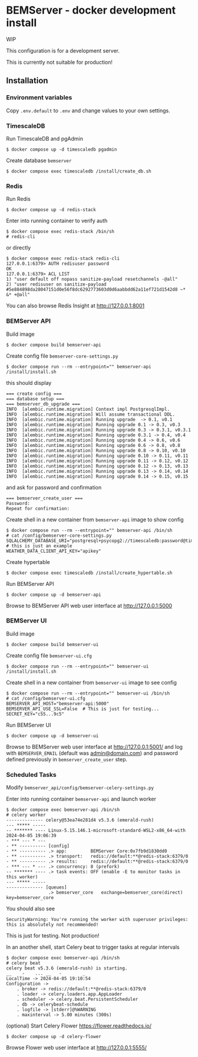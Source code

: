 # BEMServer - docker development install

WIP

This configuration is for a development server.

This is currently not suitable for production!

## Installation

### Environment variables

Copy `.env.default` to `.env` and change values to your own settings.

### TimescaleDB

Run TimescaleDB and pgAdmin

    $ docker compose up -d timescaledb pgadmin

Create database `bemserver`

    $ docker compose exec timescaledb /install/create_db.sh

### Redis

Run Redis

    $ docker compose up -d redis-stack

Enter into running container to verify auth

    $ docker compose exec redis-stack /bin/sh
    # redis-cli

or directly

    $ docker compose exec redis-stack redis-cli
    127.0.0.1:6379> AUTH redisuser password
    OK
    127.0.0.1:6379> ACL LIST
    1) "user default off nopass sanitize-payload resetchannels -@all"
    2) "user redisuser on sanitize-payload #5e884898da28047151d0e56f8dc6292773603d0d6aabbdd62a11ef721d1542d8 ~* &* +@all"

You can also browse Redis Insight at http://127.0.0.1:8001

### BEMServer API

Build image

    $ docker compose build bemserver-api

Create config file `bemserver-core-settings.py`

    $ docker compose run --rm --entrypoint="" bemserver-api /install/install.sh

this should display

    === create config ===
    === database setup ===
    === bemserver_db_upgrade ===
    INFO  [alembic.runtime.migration] Context impl PostgresqlImpl.
    INFO  [alembic.runtime.migration] Will assume transactional DDL.
    INFO  [alembic.runtime.migration] Running upgrade  -> 0.1, v0.1
    INFO  [alembic.runtime.migration] Running upgrade 0.1 -> 0.3, v0.3
    INFO  [alembic.runtime.migration] Running upgrade 0.3 -> 0.3.1, v0.3.1
    INFO  [alembic.runtime.migration] Running upgrade 0.3.1 -> 0.4, v0.4
    INFO  [alembic.runtime.migration] Running upgrade 0.4 -> 0.6, v0.6
    INFO  [alembic.runtime.migration] Running upgrade 0.6 -> 0.8, v0.8
    INFO  [alembic.runtime.migration] Running upgrade 0.8 -> 0.10, v0.10
    INFO  [alembic.runtime.migration] Running upgrade 0.10 -> 0.11, v0.11
    INFO  [alembic.runtime.migration] Running upgrade 0.11 -> 0.12, v0.12
    INFO  [alembic.runtime.migration] Running upgrade 0.12 -> 0.13, v0.13
    INFO  [alembic.runtime.migration] Running upgrade 0.13 -> 0.14, v0.14
    INFO  [alembic.runtime.migration] Running upgrade 0.14 -> 0.15, v0.15

and ask for password and confirmation

    === bemserver_create_user ===
    Password:
    Repeat for confirmation:

Create shell in a new container from `bemserver-api` image to show config

    $ docker compose run --rm --entrypoint="" bemserver-api /bin/sh
    # cat /config/bemserver-core-settings.py
    SQLALCHEMY_DATABASE_URI="postgresql+psycopg2://timescaledb:password@timescaledb:5432/bemserver"  # this is just an example
    WEATHER_DATA_CLIENT_API_KEY="apikey"

Create hypertable

    $ docker compose exec timescaledb /install/create_hypertable.sh

Run BEMServer API

    $ docker compose up -d bemserver-api

Browse to BEMServer API web user interface at http://127.0.0.1:5000

### BEMServer UI

Build image

    $ docker compose build bemserver-ui

Create config file `bemserver-ui.cfg`

    $ docker compose run --rm --entrypoint="" bemserver-ui /install/install.sh

Create shell in a new container from `bemserver-ui` image to see config

    $ docker compose run --rm --entrypoint="" bemserver-ui /bin/sh
    # cat /config/bemserver-ui.cfg
    BEMSERVER_API_HOST="bemserver-api:5000"
    BEMSERVER_API_USE_SSL=False  # This is just for testing...
    SECRET_KEY="c55...9c5"

Run BEMServer UI

    $ docker compose up -d bemserver-ui

Browse to BEMServer web user interface at http://127.0.0.1:5001/ and log with `BEMSERVER_EMAIL` (default was admin@domain.com) and password defined previously in `bemserver_create_user` step.

### Scheduled Tasks

Modify `bemserver_api/config/bemserver-celery-settings.py`


Enter into running container `bemserver-api` and launch worker

    $ docker compose exec bemserver-api /bin/sh
    # celery worker
    -------------- celery@53ea74e281d4 v5.3.6 (emerald-rush)
    --- ***** -----
    -- ******* ---- Linux-5.15.146.1-microsoft-standard-WSL2-x86_64-with 2024-04-05 19:06:39
    - *** --- * ---
    - ** ---------- [config]
    - ** ---------- .> app:         BEMServer Core:0x7fb9d1830dd0
    - ** ---------- .> transport:   redis://default:**@redis-stack:6379/0
    - ** ---------- .> results:     redis://default:**@redis-stack:6379/0
    - *** --- * --- .> concurrency: 8 (prefork)
    -- ******* ---- .> task events: OFF (enable -E to monitor tasks in this worker)
    --- ***** -----
    -------------- [queues]
                    .> bemserver_core   exchange=bemserver_core(direct) key=bemserver_core

You should also see

    SecurityWarning: You're running the worker with superuser privileges: this is absolutely not recommended! 

This is just for testing. Not production!

In an another shell, start Celery beat to trigger tasks at regular intervals

    $ docker compose exec bemserver-api /bin/sh
    # celery beat
    celery beat v5.3.6 (emerald-rush) is starting.
    __    -    ... __   -        _
    LocalTime -> 2024-04-05 19:10:54
    Configuration ->
        . broker -> redis://default:**@redis-stack:6379/0
        . loader -> celery.loaders.app.AppLoader
        . scheduler -> celery.beat.PersistentScheduler
        . db -> celerybeat-schedule
        . logfile -> [stderr]@%WARNING
        . maxinterval -> 5.00 minutes (300s)


(optional)
Start Celery Flower https://flower.readthedocs.io/

    $ docker compose up -d celery-flower

Browse Flower web user interface at http://127.0.0.1:5555/

